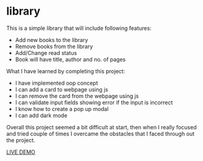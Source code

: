 # library

This is a simple library that will include following features:

- Add new books to the library
- Remove books from the library
- Add/Change read status
- Book will have title, author and no. of pages

What I have learned by completing this project:

- I have implemented oop concept
- I can add a card to webpage using js
- I can remove the card from the webpage using js
- I can validate input fields showing error if the input is incorrect
- I know how to create a pop up modal
- I can add dark mode

Overall this project seemed a bit difficult at start, then when I really focused and tried couple of times I overcame the obstacles that I faced through out the project.

[LIVE DEMO](https://isaaxh.github.io/library)
